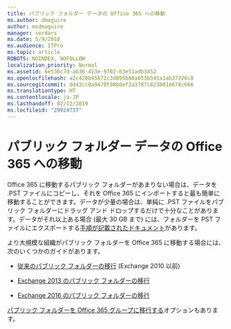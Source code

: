 ```yaml
---
title: パブリック フォルダー データの Office 365 への移動
ms.author: dmaguire
author: msdmaguire
manager: serdars
ms.date: 5/9/2018
ms.audience: ITPro
ms.topic: article
ROBOTS: NOINDEX, NOFOLLOW
localization_priority: Normal
ms.assetid: 6e536c7d-ab36-413e-9702-63e51adb3452
ms.openlocfilehash: a2c428b45672c3d895b88a653b541a1ab37326c8
ms.sourcegitcommit: dd43cc0a9470f98b8ef2a3787c823801d674c666
ms.translationtype: HT
ms.contentlocale: ja-JP
ms.lasthandoff: 02/12/2019
ms.locfileid: "29924737"
---
```

# <a name="migrate-public-folder-data-to-office-365"></a>パブリック フォルダー データの Office 365 への移動

Office 365 に移動するパブリック フォルダーがあまりない場合は、データを .PST ファイルにコピーし、それを Office 365 にインポートすると最も簡単に移動することができます。データが少量の場合は、単純に .PST ファイルをパブリック フォルダーにドラッグ アンド ドロップするだけで十分なことがあります。データがそれ以上ある場合 (最大 30 GB まで) には、フォルダーを PST ファイルにエクスポートする[手順が記載されたドキュメント](https://technet.microsoft.com/library/dn874017%28v=exchg.150%29.aspx)があります。 
  
より大規模な組織がパブリック フォルダーを Office 365 に移動する場合には、次のいくつかのガイドがあります。
  
- [従来のパブリック フォルダーの移行](https://technet.microsoft.com/library/dn874017%28v=exchg.150%29.aspx) (Exchange 2010 以前) 
    
- [Exchange 2013 のパブリック フォルダーの移行](https://technet.microsoft.com/library/mt798260%28v=exchg.150%29.aspx)
    
- [Exchange 2016 のパブリック フォルダーの移行](https://technet.microsoft.com/library/mt798260%28v=exchg.160%29.aspx)
    
[パブリック フォルダーを Office 365 グループに移行する](https://technet.microsoft.com/library/mt843872%28v=exchg.150%29.aspx)オプションもあります。
  

